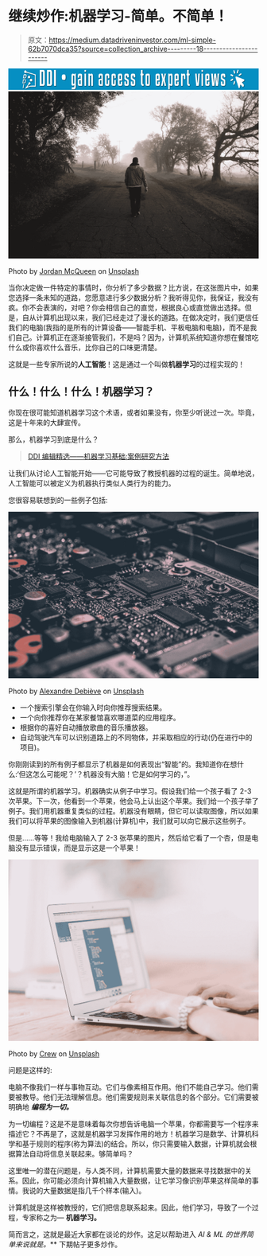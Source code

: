 # 继续炒作:机器学习-简单。不简单！

> 原文：<https://medium.datadriveninvestor.com/ml-simple-62b7070dca35?source=collection_archive---------18----------------------->

[![](img/10904c6b16bc31445f64b7cc7b5e4e89.png)](http://www.track.datadriveninvestor.com/1B9E)![](img/dc4fa2cfda579c93b4bc811bff843784.png)

Photo by [Jordan McQueen](https://unsplash.com/@jordanfmcqueen?utm_source=medium&utm_medium=referral) on [Unsplash](https://unsplash.com?utm_source=medium&utm_medium=referral)

当你决定做一件特定的事情时，你分析了多少数据？比方说，在这张图片中，如果您选择一条未知的道路，您愿意进行多少数据分析？我听得见你，我保证，我没有疯。你不会表演的，对吧？你会相信自己的直觉，根据良心或直觉做出选择。但是，自从计算机出现以来，我们已经走过了漫长的道路。在做决定时，我们更信任我们的电脑(我指的是所有的计算设备——智能手机、平板电脑和电脑)，而不是我们自己。计算机正在逐渐接管我们，不是吗？因为，计算机系统知道你想在餐馆吃什么或你喜欢什么音乐，比你自己的口味更清楚。

这就是一些专家所说的**人工智能**！这是通过一个叫做**机器学习**的过程实现的！

## 什么！什么！什么！机器学习？

你现在很可能知道机器学习这个术语，或者如果没有，你至少听说过一次。毕竟，这是十年来的大肆宣传。

那么，机器学习到底是什么？

> [DDI 编辑精选——机器学习基础:案例研究方法](http://go.datadriveninvestor.com/mlcasestudy/matf)

让我们从讨论人工智能开始——它可能导致了教授机器的过程的诞生。简单地说，人工智能可以被定义为机器执行类似人类行为的能力。

您很容易联想到的一些例子包括:

![](img/969cf962edec00a3477e45e08c24dba4.png)

Photo by [Alexandre Debiève](https://unsplash.com/@alexkixa?utm_source=medium&utm_medium=referral) on [Unsplash](https://unsplash.com?utm_source=medium&utm_medium=referral)

*   一个搜索引擎会在你输入时向你推荐搜索结果。
*   一个向你推荐你在某家餐馆喜欢哪道菜的应用程序。
*   根据你的喜好自动播放歌曲的音乐播放器。
*   自动驾驶汽车可以识别道路上的不同物体，并采取相应的行动(仍在进行中的项目)。

你刚刚读到的所有例子都显示了机器是如何表现出“智能”的。我知道你在想什么:‘但这怎么可能呢？’？机器没有大脑！它是如何学习的，”。

这就是所谓的机器学习。机器确实从例子中学习。假设我们给一个孩子看了 2-3 次苹果。下一次，他看到一个苹果，他会马上认出这个苹果。我们给一个孩子举了例子。我们用机器重复类似的过程。机器没有眼睛，但它可以读取图像，所以如果我们可以将苹果的图像输入到机器(计算机)中，我们就可以向它展示这些例子。

但是……等等！我给电脑输入了 2-3 张苹果的图片，然后给它看了一个杏，但是电脑没有显示错误，而是显示这是一个苹果！

![](img/40bbac820c91f275517185989cbb2355.png)

Photo by [Crew](https://unsplash.com/@crew?utm_source=medium&utm_medium=referral) on [Unsplash](https://unsplash.com?utm_source=medium&utm_medium=referral)

问题是这样的:

电脑不像我们一样与事物互动。它们与像素相互作用。他们不能自己学习。他们需要被教导。他们无法理解信息。他们需要规则来关联信息的各个部分。它们需要被明确地 ***编程为一切。***

为一切编程？这是不是意味着每次你想告诉电脑一个苹果，你都需要写一个程序来描述它？不再是了，这就是机器学习发挥作用的地方！机器学习是数学、计算机科学和基于规则的程序(称为算法)的结合。所以，你只需要输入数据，计算机就会根据算法自动将信息关联起来。够简单吗？

这里唯一的潜在问题是，与人类不同，计算机需要大量的数据来寻找数据中的关系。因此，你可能必须向计算机输入大量数据，让它学习像识别苹果这样简单的事情。我说的大量数据是指几千个样本(输入)。

计算机就是这样被教授的，它们把信息联系起来。因此，他们学习，导致了一个过程，专家称之为— **机器学习。**

简而言之，这就是最近大家都在谈论的炒作。这足以帮助进入 ***AI & ML* 的世界简单来说就是*。*** 下期帖子更多炒作。